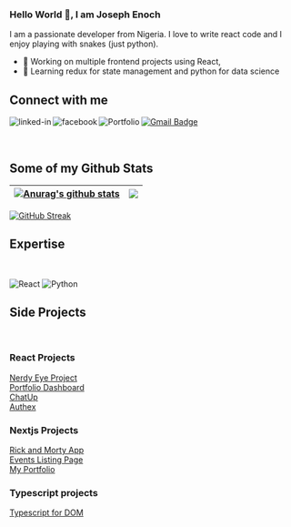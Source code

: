### Hello World 👋, I am Joseph Enoch 
I am a passionate developer from Nigeria. I love to write react code and I enjoy playing with snakes (just python). 
- 🔭 Working on multiple frontend projects using React,
- 🌱 Learning redux for state management and python for data science

## Connect with me

[![Gmail Badge](https://img.shields.io/badge/-enochjoseph01@gmail.com-c14438?style=flat&logo=Gmail&logoColor=white&link=mailto:enochjoseph01@gmail.com)](mailto:enochjoseph01@gmail.com)
[<img align="left" alt="linked-in" src="https://img.shields.io/badge/linkedin-%230077B5.svg?&style=for-the-badge&logo=linkedin&logoColor=white" />](https://www.linkedin.com/in/joseph-enoch)
[<img align="left" alt="facebook" src="https://img.shields.io/badge/facebook-%231877F2.svg?&style=for-the-badge&logo=facebook&logoColor=white" />](https://web.facebook.com/Kingjoeenoch/)
[<img align="left" alt="Portfolio" src="https://img.shields.io/website?up_color=white&up_message=online&url=http://josephenoch.github.io/reactportfolio/" />](http://josephenoch.github.io/reactportfolio/)

<br />

## Some of my Github Stats

| <a href="https://github.com/Josephenoch/github-readme-stats"><img align="center" src="https://github-readme-stats.vercel.app/api?username=Josephenoch&show_icons=true&include_all_commits=true&theme=aura&hide_border=true" alt="Anurag's github stats" /></a> | <a href="https://github.com/Josephenoch/github-readme-stats"><img align="center" src="https://github-readme-stats.vercel.app/api/top-langs/?username=Josephenoch&layout=compact&theme=aura&hide_border=true" /></a> |
| ------------- | ------------- |

[![GitHub Streak](http://github-readme-streak-stats.herokuapp.com?user=josephenoch&theme=tokyonight&date_format=M%20j%5B%2C%20Y%5D)](https://git.io/streak-stats)


## Expertise
<br>

![React](https://img.shields.io/badge/react%20-%2320232a.svg?&style=for-the-badge&logo=react&logoColor=%2361DAFB)
![Python](https://img.shields.io/badge/Python%20-%2320232a.svg?&style=for-the-badge&logo=python&logoColor=%2361DAFB)


## Side Projects 
<br>

### React Projects 

[Nerdy Eye Project](https://nerdy-eye-gamma.vercel.app/)<br>
[Portfolio Dashboard](https://portfolio-dashboard-josephenoch.vercel.app/)<br>
[ChatUp](https://chat-up-chi.vercel.app/)<br>
[Authex](http://authex.vercel.app/)<br>

### Nextjs Projects 

[Rick and Morty App](https://rick-and-morty-page.vercel.app/)<br>
[Events Listing Page](https://event-listing-page.vercel.app/)<br>
[My Portfolio](https://josephenoch.vercel.app)

### Typescript projects

[Typescript for DOM](https://github.com/Josephenoch/ts-dom)
